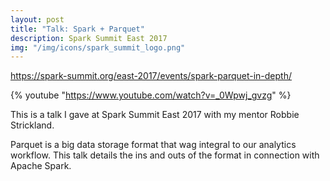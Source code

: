 ```yaml
---
layout: post
title: "Talk: Spark + Parquet"
description: Spark Summit East 2017
img: "/img/icons/spark_summit_logo.png"
---
```


https://spark-summit.org/east-2017/events/spark-parquet-in-depth/

{% youtube "https://www.youtube.com/watch?v=_0Wpwj_gvzg" %}

This is a talk I gave at Spark Summit East 2017 with my mentor Robbie Strickland.

Parquet is a big data storage format that wag integral to our analytics workflow. This talk details the ins and outs of the format in connection with Apache Spark.
